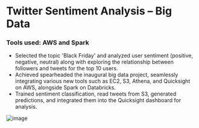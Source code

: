# Twitter Sentiment Analysis – Big Data
### Tools used: AWS and Spark

-	Selected the topic 'Black Friday' and analyzed user sentiment (positive, negative, neutral) along with exploring the relationship between followers and tweets for the top 10 users.
-	Achieved spearheaded the inaugural big data project, seamlessly integrating various new tools such as EC2, S3, Athena, and Quicksight on AWS, alongside Spark on Databricks.
-	Trained sentiment classification, read tweets from S3, generated predictions, and integrated them into the Quicksight dashboard for analysis.<br>

![image](https://github.com/DzungDo82/Twitter_BigData/assets/138108830/6eb44054-9478-4be3-8860-d42873c38f5f)
